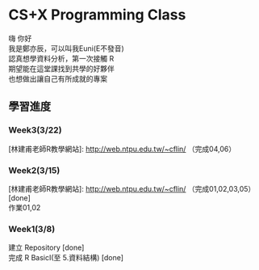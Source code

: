 # CS+X Programming Class
嗨 你好<br>
我是鄭亦辰，可以叫我Euni(E不發音)<br>
認真想學資料分析，第一次接觸 R<br>
期望能在這堂課找到共學的好夥伴<br>
也想做出讓自己有所成就的專案<br>

## 學習進度
### Week3(3/22)
  [林建甫老師R教學網站]: http://web.ntpu.edu.tw/~cflin/ （完成04,06）<br>
### Week2(3/15)
  [林建甫老師R教學網站]: http://web.ntpu.edu.tw/~cflin/ （完成01,02,03,05）[done] <br>
  作業01,02
### Week1(3/8)
  建立 Repository [done]<br>
  完成 R BasicI(至 5.資料結構) [done]<br>
